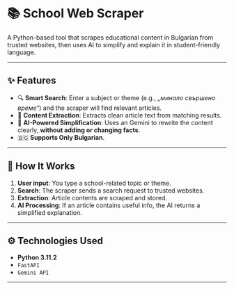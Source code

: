 # 📚 School Web Scraper

A Python-based tool that scrapes educational content in Bulgarian from trusted websites, then uses AI to simplify and explain it in student-friendly language.

---

## ✨ Features

- 🔍 **Smart Search**: Enter a subject or theme (e.g., _„минало свършено време“_) and the scraper will find relevant articles.
- 📄 **Content Extraction**: Extracts clean article text from matching results.
- 🤖 **AI-Powered Simplification**: Uses an Gemini to rewrite the content clearly, **without adding or changing facts**.
- 🇧🇬 **Supports Only Bulgarian**.

---

## 🧠 How It Works

1. **User input**: You type a school-related topic or theme.
2. **Search**: The scraper sends a search request to trusted websites.
3. **Extraction**: Article contents are scraped and stored.
4. **AI Processing**: If an article contains useful info, the AI returns a simplified explanation.

---

## ⚙️ Technologies Used

- **Python 3.11.2**
- `FastAPI`
- `Gemini API`

---

